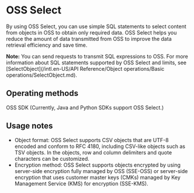# OSS Select

By using OSS Select, you can use simple SQL statements to select content from objects in OSS to obtain only required data. OSS Select helps you reduce the amount of data transmitted from OSS to improve the data retrieval efficiency and save time.

**Note:** You can send requests to transmit SQL expressions to OSS. For more information about SQL statements supported by OSS Select and limits, see [SelectObject](/intl.en-US/API Reference/Object operations/Basic operations/SelectObject.md).

## Operating methods

OSS SDK \(Currently, Java and Python SDKs support OSS Select.\)

## Usage notes

-   Object format: OSS Select supports CSV objects that are UTF-8 encoded and conform to RFC 4180, including CSV-like objects such as TSV objects. In the objects, row and column delimiters and quote characters can be customized.
-   Encryption method: OSS Select supports objects encrypted by using server-side encryption fully managed by OSS \(SSE-OSS\) or server-side encryption that uses customer master keys \(CMKs\) managed by Key Management Service \(KMS\) for encryption \(SSE-KMS\).

